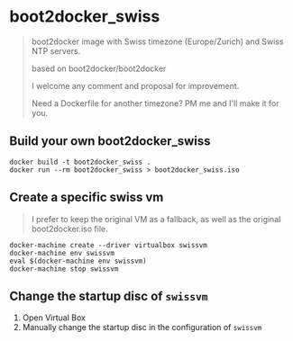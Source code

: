 # boot2docker_swiss
> boot2docker image with Swiss timezone (Europe/Zurich) and Swiss NTP servers.
>
> based on boot2docker/boot2docker
>
> I welcome any comment and proposal for improvement.
>
> Need a Dockerfile for another timezone? PM me and I'll make it for you. 

## Build your own boot2docker_swiss
```
docker build -t boot2docker_swiss .
docker run --rm boot2docker_swiss > boot2docker_swiss.iso
```

## Create a specific swiss vm
> I prefer to keep the original VM as a fallback, as well as the original boot2docker.iso file.

```
docker-machine create --driver virtualbox swissvm
docker-machine env swissvm
eval $(docker-machine env swissvm)
docker-machine stop swissvm
```

## Change the startup disc of `swissvm`
1. Open Virtual Box
2. Manually change the startup disc in the configuration of `swissvm`
